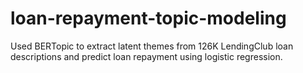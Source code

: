 # loan-repayment-topic-modeling
Used BERTopic to extract latent themes from 126K LendingClub loan descriptions and predict loan repayment using logistic regression.
